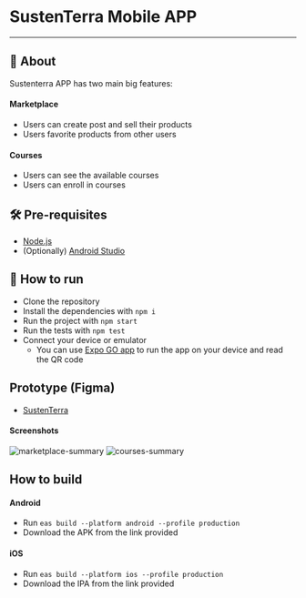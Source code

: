 # SustenTerra Mobile APP

---

## 📖 About

Sustenterra APP has two main big features:

#### Marketplace

- Users can create post and sell their products
- Users favorite products from other users

#### Courses

- Users can see the available courses
- Users can enroll in courses

## 🛠 Pre-requisites

- [Node.js](https://nodejs.org/en/)
- (Optionally) [Android Studio](https://developer.android.com/studio)

## 🚀 How to run

- Clone the repository
- Install the dependencies with `npm i`
- Run the project with `npm start`
- Run the tests with `npm test`
- Connect your device or emulator
  - You can use [Expo GO app](https://expo.io/client) to run the app on your device and read the QR code

## Prototype (Figma)

- [SustenTerra](https://www.figma.com/file/cjkTmiEUa069NheF0v9xir/Sustentinta?type=design&node-id=0%3A1&mode=design&t=OiPyFuZyNS0t3z5k-1)

#### Screenshots

![marketplace-summary](https://github.com/SustenTerra/app/assets/40612788/827edebe-1391-4da4-a869-0df05012951b)
![courses-summary](https://github.com/SustenTerra/app/assets/40612788/9f64e9cd-d4da-42e7-b016-8ac61879fa40)


## How to build

#### Android

- Run `eas build --platform android --profile production`
- Download the APK from the link provided

#### iOS

- Run `eas build --platform ios --profile production`
- Download the IPA from the link provided
